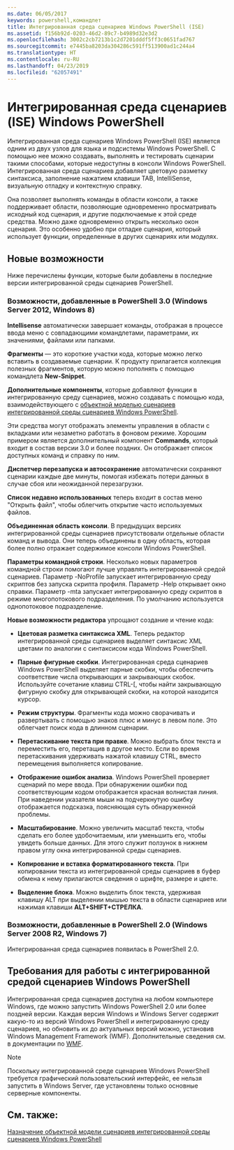 ```yaml
---
ms.date: 06/05/2017
keywords: powershell,командлет
title: Интегрированная среда сценариев Windows PowerShell (ISE)
ms.assetid: f156b92d-0203-46d2-89c7-b4989d32e3d2
ms.openlocfilehash: 3002c2cb7213b1c2d7201dddf5ff3c0651fad767
ms.sourcegitcommit: e7445ba8203da304286c591ff513900ad1c244a4
ms.translationtype: HT
ms.contentlocale: ru-RU
ms.lasthandoff: 04/23/2019
ms.locfileid: "62057491"
---
```

# <a name="windows-powershell-integrated-scripting-environment-ise"></a>Интегрированная среда сценариев (ISE) Windows PowerShell

Интегрированная среда сценариев Windows PowerShell (ISE) является одним из двух узлов для языка и подсистемы Windows PowerShell. С помощью нее можно создавать, выполнять и тестировать сценарии такими способами, которые недоступны в консоли Windows PowerShell. Интегрированная среда сценариев добавляет цветовую разметку синтаксиса, заполнение нажатием клавиши TAB, IntelliSense, визуальную отладку и контекстную справку.

Она позволяет выполнять команды в области консоли, а также поддерживает области, позволяющие одновременно просматривать исходный код сценария, и другие подключаемые к этой среде средства. Можно даже одновременно открыть несколько окон сценария. Это особенно удобно при отладке сценария, который использует функции, определенные в других сценариях или модулях.

## <a name="whats-new"></a>Новые возможности

Ниже перечислены функции, которые были добавлены в последние версии интегрированной среды сценариев PowerShell.

### <a name="added-in-powershell-30-windows-server-2012-windows-8"></a>Возможности, добавленные в PowerShell 3.0 (Windows Server 2012, Windows 8)

**Intellisense** автоматически завершает команды, отображая в процессе ввода меню с совпадающими командлетами, параметрами, их значениями, файлами или папками.

**Фрагменты** — это короткие участки кода, которые можно легко вставить в создаваемые сценарии. К продукту прилагается коллекция полезных фрагментов, которую можно пополнять с помощью командлета **New-Snippet**.

**Дополнительные компоненты**, которые добавляют функции в интегрированную среду сценариев, можно создавать с помощью кода, взаимодействующего с [объектной моделью сценариев интегрированной среды сценариев Windows PowerShell](../../core-powershell/ise/The-ISE-Object-Model-Hierarchy.md).

Эти средства могут отображать элементы управления в области с вкладками или незаметно работать в фоновом режиме. Хорошим примером является дополнительный компонент **Commands**, который входит в состав версии 3.0 и более поздних. Он отображает список доступных команд и справку по ним.

**Диспетчер перезапуска и автосохранение** автоматически сохраняют сценарии каждые две минуты, помогая избежать потери данных в случае сбоя или неожиданной перезагрузки.

**Список недавно использованных** теперь входит в состав меню "Открыть файл", чтобы облегчить открытие часто используемых файлов.

**Объединенная область консоли**. В предыдущих версиях интегрированной среды сценариев присутствовали отдельные области команд и вывода. Они теперь объединены в одну область, которая более полно отражает содержимое консоли Windows PowerShell.

**Параметры командной строки**. Несколько новых параметров командной строки помогают лучше управлять интегрированной средой сценариев. Параметр -NoProfile запускает интегрированную среду скриптов без запуска скрипта профиля. Параметр -Help открывает окно справки. Параметр -mta запускает интегрированную среду скриптов в режиме многопотокового подразделения. По умолчанию используется однопотоковое подразделение.

**Новые возможности редактора** упрощают создание и чтение кода:

- **Цветовая разметка синтаксиса XML**. Теперь редактор интегрированной среды сценариев выделяет синтаксис XML цветами по аналогии с синтаксисом кода Windows PowerShell.

- **Парные фигурные скобки**. Интегрированная среда сценариев Windows PowerShell выделяет парные скобки, чтобы обеспечить соответствие числа открывающих и закрывающих скобок. Используйте сочетание клавиш CTRL-\[, чтобы найти закрывающую фигурную скобку для открывающей скобки, на которой находится курсор.

- **Режим структуры**. Фрагменты кода можно сворачивать и развертывать с помощью знаков плюс и минус в левом поле. Это облегчает поиск кода в длинном сценарии.

- **Перетаскивание текста при правке**. Можно выбрать блок текста и переместить его, перетащив в другое место. Если во время перетаскивания удерживать нажатой клавишу CTRL, вместо перемещения выполняется копирование.

- **Отображение ошибок анализа**. Windows PowerShell проверяет сценарий по мере ввода. При обнаружении ошибки под соответствующим кодом отображается красная волнистая линия. При наведении указателя мыши на подчеркнутую ошибку отображается подсказка, поясняющая суть обнаруженной проблемы.

- **Масштабирование**. Можно увеличить масштаб текста, чтобы сделать его более удобочитаемым, или уменьшить его, чтобы увидеть больше данных. Для этого служит ползунок в нижнем правом углу окна интегрированной среды сценариев.

- **Копирование и вставка форматированного текста**. При копировании текста из интегрированной среды сценариев в буфер обмена к нему прилагаются сведения о шрифте, размере и цвете.

- **Выделение блока**. Можно выделить блок текста, удерживая клавишу ALT при выделении мышью текста в области сценариев или нажимая клавиши **ALT+SHIFT+СТРЕЛКА**.

### <a name="added-in-powershell-20-windows-server-2008-r2-windows-7"></a>Возможности, добавленные в PowerShell 2.0 (Windows Server 2008 R2, Windows 7)

Интегрированная среда сценариев появилась в PowerShell 2.0.

## <a name="requirements-for-running-the-windows-powershell-ise"></a>Требования для работы с интегрированной средой сценариев Windows PowerShell

Интегрированная среда сценариев доступна на любом компьютере Windows, где можно запустить Windows PowerShell 2.0 или более поздней версии. Каждая версия Windows и Windows Server содержит какую-то из версий Windows PowerShell и интегрированную среду сценариев, но обновить их до актуальных версий можно, установив Windows Management Framework (WMF). Дополнительные сведения см. в документации по [WMF](/powershell/wmf).

> [!NOTE]
> Поскольку интегрированной среде сценариев Windows PowerShell требуется графический пользовательский интерфейс, ее нельзя запустить в Windows Server, где установлены только основные серверные компоненты.

## <a name="see-also"></a>См. также:

[Назначение объектной модели сценариев интегрированной среды сценариев Windows PowerShell](../../core-powershell/ise/Purpose-of-the-Windows-PowerShell-ISE-Scripting-Object-Model.md)